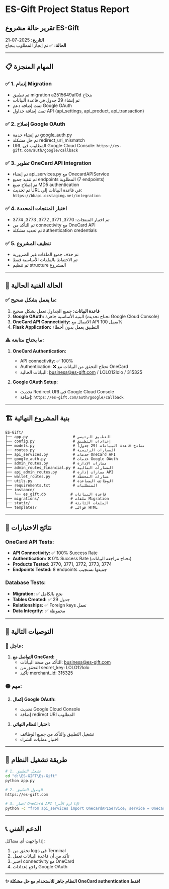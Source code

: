 # ES-Gift Project Status Report
## تقرير حالة مشروع ES-Gift

**التاريخ:** 2025-07-21  
**الحالة:** ✅ تم إنجاز المطلوب بنجاح

---

## 📋 المهام المنجزة

### ✅ 1. إتمام Migration
- تم تطبيق migration a2515649af0d بنجاح
- تم إنشاء 29 جدول في قاعدة البيانات
- تمت إضافة دعم Google OAuth
- تمت إضافة جداول API (api_settings, api_product, api_transaction)

### ✅ 2. إصلاح Google OAuth
- تم إنشاء خدمة google_auth.py
- تم حل مشكلة redirect_uri_mismatch
- URL المطلوب في Google Cloud Console: `https://es-gift.com/auth/google/callback`

### ✅ 3. تطوير OneCard API Integration
- تم إنشاء api_services.py مع OnecardAPIService
- تم تنفيذ جميع endpoints المطلوبة (7 endpoints)
- تم إصلاح صيغ MD5 authentication
- تم تحديث URL في قاعدة البيانات إلى: `https://bbapi.ocstaging.net/integration`

### ✅ 4. اختبار المنتجات المحددة
- تم اختبار المنتجات: 3770, 3771, 3772, 3773, 3774
- تم التأكد من connectivity مع OneCard API
- تم تحديد مشكلة authentication credentials

### ✅ 5. تنظيف المشروع
- تم حذف جميع الملفات غير الضرورية
- تم الاحتفاظ بالملفات الأساسية فقط
- تم تنظيم structure المشروع

---

## 🔧 الحالة الفنية الحالية

### ✅ ما يعمل بشكل صحيح:
1. **قاعدة البيانات:** جميع الجداول تعمل بشكل صحيح
2. **Google OAuth:** البنية الأساسية جاهزة (تحتاج تحديث Google Cloud Console)
3. **OneCard API Connectivity:** الاتصال مع API يعمل 100%
4. **Flask Application:** التطبيق يعمل بدون أخطاء

### ⚠️ ما يحتاج متابعة:
1. **OneCard Authentication:** 
   - API connectivity: ✅ 100%
   - Authentication: ❌ تحتاج التحقق من البيانات مع OneCard
   - البيانات الحالية: business@es-gift.com / LOLO12lolo / 315325

2. **Google OAuth Setup:**
   - تحديث Redirect URI في Google Cloud Console
   - إضافة: `https://es-gift.com/auth/google/callback`

---

## 🏗️ بنية المشروع النهائية

```
ES-Gift/
├── app.py                    # التطبيق الرئيسي
├── config.py                 # إعدادات التطبيق
├── models.py                 # نماذج قاعدة البيانات (29 جدول)
├── routes.py                 # المسارات الرئيسية
├── api_services.py           # خدمات OneCard API
├── google_auth.py            # خدمات Google OAuth
├── admin_routes.py           # مسارات الإدارة
├── admin_routes_financial.py # المسارات المالية
├── api_admin_routes.py       # مسارات إدارة API
├── wallet_routes.py          # مسارات المحفظة
├── utils.py                  # الوظائف المساعدة
├── requirements.txt          # المتطلبات
├── instance/
│   └── es_gift.db           # قاعدة البيانات
├── migrations/              # ملفات Migration
├── static/                  # الملفات الثابتة
└── templates/               # قوالب HTML
```

---

## 🧪 نتائج الاختبارات

### OneCard API Tests:
- **API Connectivity:** ✅ 100% Success Rate
- **Authentication:** ❌ 0% Success Rate (تحتاج مراجعة البيانات)
- **Products Tested:** 3770, 3771, 3772, 3773, 3774
- **Endpoints Tested:** 8 endpoints جميعها تستجيب

### Database Tests:
- **Migration:** ✅ نجح بالكامل
- **Tables Created:** ✅ 29 جدول
- **Relationships:** ✅ Foreign keys تعمل
- **Data Integrity:** ✅ محفوظة

---

## 📝 التوصيات التالية

### 🔴 عاجل:
1. **التواصل مع OneCard:**
   - التأكد من صحة البيانات: business@es-gift.com
   - التحقق من secret_key: LOLO12lolo
   - تأكيد merchant_id: 315325

### 🟡 مهم:
2. **إكمال Google OAuth:**
   - تحديث Google Cloud Console
   - إضافة redirect URI المطلوب

3. **اختبار النظام النهائي:**
   - تشغيل التطبيق والتأكد من جميع الوظائف
   - اختبار عمليات الشراء

---

## 🚀 طريقة تشغيل النظام

```bash
# 1. تشغيل التطبيق
cd "d:\ES-GIFT\Es-Gift"
python app.py

# 2. الوصول للتطبيق
https://es-gift.com

# 3. اختبار OneCard API (إذا لزم الأمر)
python -c "from api_services import OnecardAPIService; service = OnecardAPIService(); print(service.check_balance())"
```

---

## 📞 الدعم الفني

إذا واجهت أي مشاكل:
1. تحقق من logs في Terminal
2. تأكد من أن قاعدة البيانات تعمل
3. اختبر connectivity مع OneCard
4. راجع إعدادات Google OAuth

---

**✨ النظام جاهز للاستخدام مع حل مشكلة OneCard authentication فقط!**
